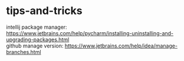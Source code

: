 # tips-and-tricks
intellij
package manager:
https://www.jetbrains.com/help/pycharm/installing-uninstalling-and-upgrading-packages.html<br>
github manage version:
https://www.jetbrains.com/help/idea/manage-branches.html
